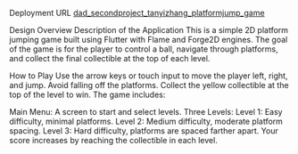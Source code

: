 Deployment URL
[dad_secondproject_tanyizhang_platformjump_game](https://yizhangtan.github.io/dad_secondproject_tanyizhang_platformjump_game/)

Design Overview
Description of the Application
This is a simple 2D platform jumping game built using Flutter with Flame and Forge2D engines. The goal of the game is for the player to control a ball, navigate through platforms, and collect the final collectible at the top of each level.

How to Play
Use the arrow keys or touch input to move the player left, right, and jump.
Avoid falling off the platforms.
Collect the yellow collectible at the top of the level to win.
The game includes:

Main Menu: A screen to start and select levels.
Three Levels:
Level 1: Easy difficulty, minimal platforms.
Level 2: Medium difficulty, moderate platform spacing.
Level 3: Hard difficulty, platforms are spaced farther apart.
Your score increases by reaching the collectible in each level.